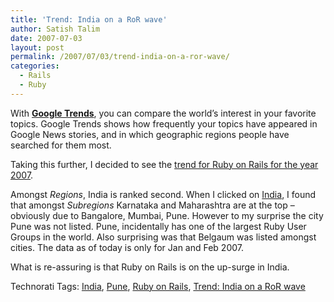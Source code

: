 ```yaml
---
title: 'Trend: India on a RoR wave'
author: Satish Talim
date: 2007-07-03
layout: post
permalink: /2007/07/03/trend-india-on-a-ror-wave/
categories:
  - Rails
  - Ruby
---
```

<div>
  <p>
    With <strong><a href="http://www.google.com/trends">Google Trends</a></strong>, you can compare the world&#8217;s interest in your favorite topics. Google Trends shows how frequently your topics have appeared in Google News stories, and in which geographic regions people have searched for them most.
  </p>
  
  <p>
    Taking this further, I decided to see the <a href="http://www.google.com/trends?q=ruby+on+rails&ctab=0&geo=all&date=2007&sort=0">trend for Ruby on Rails for the year 2007</a>.
  </p>
  
  <p>
    Amongst <em>Regions</em>, India is ranked second. When I clicked on <a href="http://www.google.com/trends?q=ruby+on+rails&date=2007&geo=ind&ctab=0&ctab=0&sa=N">India</a>, I found that amongst <em>Subregions</em> Karnataka and Maharashtra are at the top &#8211; obviously due to Bangalore, Mumbai, Pune. However to my surprise the city Pune was not listed. Pune, incidentally has one of the largest Ruby User Groups in the world. Also surprising was that Belgaum was listed amongst cities. The data as of today is only for Jan and Feb 2007.
  </p>
  
  <p>
    What is re-assuring is that Ruby on Rails is on the up-surge in India.
  </p>
</div>

Technorati Tags: <a href="http://technorati.com/tag/India" rel="tag">India</a>, <a href="http://technorati.com/tag/Pune" rel="tag">Pune</a>, <a href="http://technorati.com/tag/Ruby+on+Rails" rel="tag">Ruby on Rails</a>, <a href="http://technorati.com/tag/Trend%3A+India+on+a+RoR+wave" rel="tag">Trend: India on a RoR wave</a>
